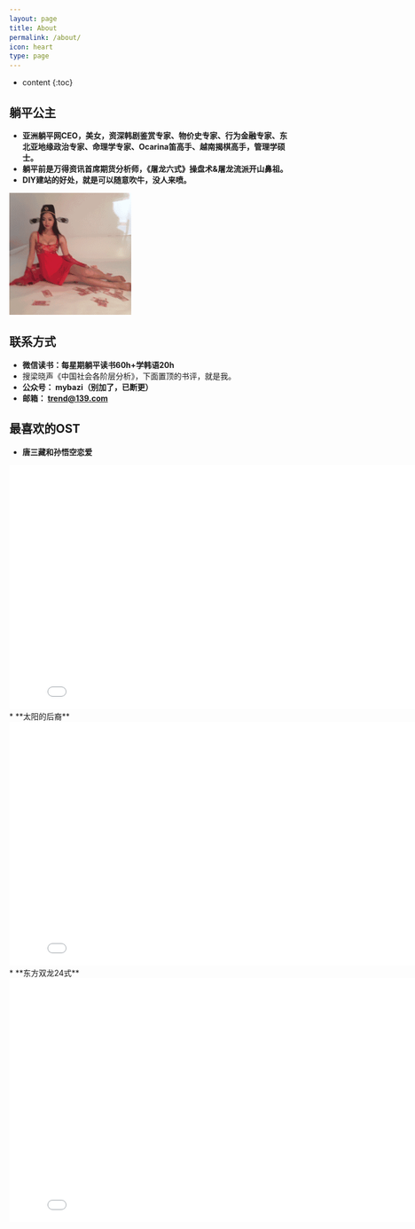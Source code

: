 ```yaml
---
layout: page
title: About
permalink: /about/
icon: heart
type: page
---
```


* content
{:toc}

## 躺平公主
* **亚洲躺平网CEO，美女，资深韩剧鉴赏专家、物价史专家、行为金融专家、东北亚地缘政治专家、命理学专家、Ocarina笛高手、越南揭棋高手，管理学硕士。**
* **躺平前是万得资讯首席期货分析师，《屠龙六式》操盘术&屠龙流派开山鼻祖。**
* **DIY建站的好处，就是可以随意吹牛，没人来喷。**

![666](https://github.com/hhtc2050/hhtc2050.github.io/blob/master/css/shaqian.gif)

## 联系方式
* **微信读书：每星期躺平读书60h+学韩语20h**
* 搜梁晓声《中国社会各阶层分析》，下面置顶的书评，就是我。
* **公众号： mybazi（别加了，已断更）**
* **邮箱： trend@139.com**
## 最喜欢的OST
* **唐三藏和孙悟空恋爱**
<iframe frameborder="0" width="825" height="440" iframe src="//player.bilibili.com/player.html?aid=18808058&bvid=BV1vW411e7Z7&cid=30675519&page=1" scrolling="no" border="0" frameborder="no" framespacing="0" allowfullscreen="true"> </iframe>
* **太阳的后裔**
<iframe frameborder="0" width="825" height="440" iframe src="//player.bilibili.com/player.html?aid=11780926&bvid=BV1ux411r7jD&cid=19454279&page=1" scrolling="no" border="0" frameborder="no" framespacing="0" allowfullscreen="true"> </iframe>
* **东方双龙24式**
<iframe frameborder="0" width="825" height="440" iframe src="//player.bilibili.com/player.html?aid=13192056&bvid=BV1bx411n7fx&cid=21634899&page=1" scrolling="no" border="0" frameborder="no" framespacing="0" allowfullscreen="true"> </iframe>

